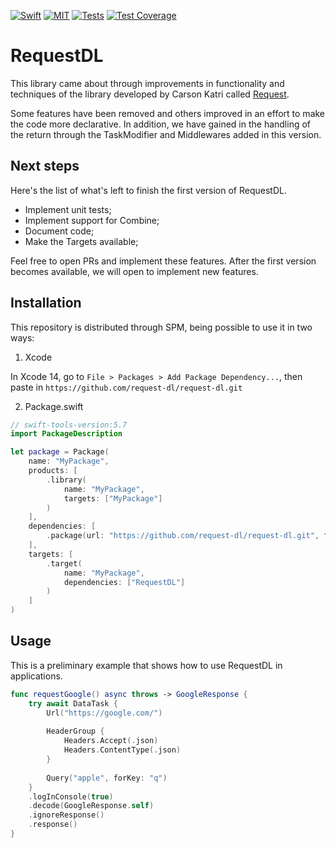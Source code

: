 [![Swift](https://img.shields.io/badge/Swift-5.7-blue.svg)](https://swift.org)
[![MIT](https://img.shields.io/badge/License-MIT-red.svg)](https://opensource.org/licenses/MIT)
[![Tests](https://github.com/request-dl/request-dl/actions/workflows/tests.yml/badge.svg?branch=main)](https://github.com/request-dl/request-dl/actions/workflows/tests.yml)
[![Test Coverage](https://api.codeclimate.com/v1/badges/4f79db0e9d2d9b596967/test_coverage)](https://codeclimate.com/github/request-dl/request-dl/test_coverage)

# RequestDL

This library came about through improvements in functionality 
and techniques of the library developed by Carson Katri called
[Request](https://github.com/carson-katri/swift-request).

Some features have been removed and others improved in an effort 
to make the code more declarative. In addition, we have gained in 
the handling of the return through the TaskModifier and Middlewares 
added in this version.

## Next steps

Here's the list of what's left to finish the first version of RequestDL.

- Implement unit tests;
- Implement support for Combine;
- Document code;
- Make the Targets available;

Feel free to open PRs and implement these features. After the first 
version becomes available, we will open to implement new features.

## Installation

This repository is distributed through SPM, being possible to use it 
in two ways:

1. Xcode

In Xcode 14, go to `File > Packages > Add Package Dependency...`, then paste in 
`https://github.com/request-dl/request-dl.git`

2. Package.swift

```swift
// swift-tools-version:5.7
import PackageDescription

let package = Package(
    name: "MyPackage",
    products: [
        .library(
            name: "MyPackage",
            targets: ["MyPackage"]
        )
    ],
    dependencies: [
        .package(url: "https://github.com/request-dl/request-dl.git", from: "1.0.0")
    ],
    targets: [
        .target(
            name: "MyPackage",
            dependencies: ["RequestDL"]
        )
    ]
)
```

## Usage

This is a preliminary example that shows how to use RequestDL 
in applications.

```swift
func requestGoogle() async throws -> GoogleResponse {
    try await DataTask {
        Url("https://google.com/")
        
        HeaderGroup {
            Headers.Accept(.json)
            Headers.ContentType(.json)
        }
        
        Query("apple", forKey: "q")
    }
    .logInConsole(true)
    .decode(GoogleResponse.self)
    .ignoreResponse()
    .response()
}
```
